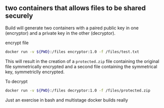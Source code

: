 ## two containers that allows files to be shared securely 

Build will generate two containers with a paired public key in one (encryptor) and a private key in the other (decryptor).

encrypt file

````bash
docker run -v ${PWD}:/files encryptor:1.0 -f /files/test.txt
````

This will result in the creation of a `protected.zip` file containing the original file symmetrically encrypted and a second file containing the symmetrical key, symmetriclly encrypted.

To decrypt

````bash
docker run -v ${PWD}:/files decryptor:1.0 -f /files/protected.zip
````

Just an exercise in bash and multistage docker builds really